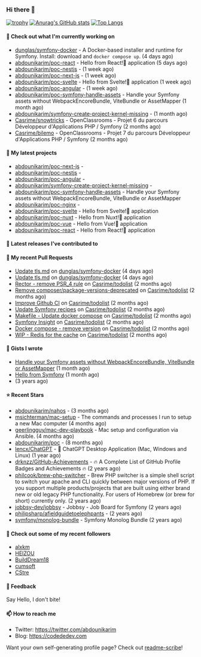 ### Hi there 👋

[![trophy](https://github-profile-trophy.vercel.app/?username=abdounikarim&theme=onestar&row=1&column=7&no-frame=true&margin-w=13)](https://github.com/ryo-ma/github-profile-trophy)
[![Anurag's GitHub stats](https://github-readme-stats.vercel.app/api?username=abdounikarim&show_icons=true&theme=dark&count_private=true&hide_border=true)](https://github.com/anuraghazra/github-readme-stats)
[![Top Langs](https://github-readme-stats.vercel.app/api/top-langs/?username=abdounikarim&langs_count=8&layout=compact&theme=dark&hide_border=true)](https://github.com/anuraghazra/github-readme-stats)

#### 👷 Check out what I'm currently working on

- [dunglas/symfony-docker](https://github.com/dunglas/symfony-docker) - A Docker-based installer and runtime for Symfony. Install: download and `docker compose up`. (4 days ago)
- [abdounikarim/poc-react](https://github.com/abdounikarim/poc-react) - Hello from React!👋 application (5 days ago)
- [abdounikarim/poc-nestjs](https://github.com/abdounikarim/poc-nestjs) -  (1 week ago)
- [abdounikarim/poc-next-js](https://github.com/abdounikarim/poc-next-js) -  (1 week ago)
- [abdounikarim/poc-svelte](https://github.com/abdounikarim/poc-svelte) - Hello from Svelte!👋 application (1 week ago)
- [abdounikarim/poc-angular](https://github.com/abdounikarim/poc-angular) -  (1 week ago)
- [abdounikarim/poc-symfony-handle-assets](https://github.com/abdounikarim/poc-symfony-handle-assets) - Handle your Symfony assets without WebpackEncoreBundle, ViteBundle or AssetMapper (1 month ago)
- [abdounikarim/symfony-create-project-kernel-missing](https://github.com/abdounikarim/symfony-create-project-kernel-missing) -  (1 month ago)
- [Casrime/snowtricks](https://github.com/Casrime/snowtricks) - OpenClassrooms - Projet 6 du parcours Développeur d&#39;Applications PHP / Symfony (2 months ago)
- [Casrime/bilemo](https://github.com/Casrime/bilemo) - OpenClassrooms - Projet 7 du parcours Développeur d&#39;Applications PHP / Symfony (2 months ago)

#### 🌱 My latest projects

- [abdounikarim/poc-next-js](https://github.com/abdounikarim/poc-next-js) - 
- [abdounikarim/poc-nestjs](https://github.com/abdounikarim/poc-nestjs) - 
- [abdounikarim/poc-angular](https://github.com/abdounikarim/poc-angular) - 
- [abdounikarim/symfony-create-project-kernel-missing](https://github.com/abdounikarim/symfony-create-project-kernel-missing) - 
- [abdounikarim/poc-symfony-handle-assets](https://github.com/abdounikarim/poc-symfony-handle-assets) - Handle your Symfony assets without WebpackEncoreBundle, ViteBundle or AssetMapper
- [abdounikarim/poc-nginx](https://github.com/abdounikarim/poc-nginx) - 
- [abdounikarim/poc-svelte](https://github.com/abdounikarim/poc-svelte) - Hello from Svelte!👋 application
- [abdounikarim/poc-nuxt](https://github.com/abdounikarim/poc-nuxt) - Hello from Nuxt!👋 application 
- [abdounikarim/poc-vue](https://github.com/abdounikarim/poc-vue) - Hello from Vue!👋 application 
- [abdounikarim/poc-react](https://github.com/abdounikarim/poc-react) - Hello from React!👋 application

#### 🔭 Latest releases I've contributed to


#### 🔨 My recent Pull Requests

- [Update tls.md](https://github.com/dunglas/symfony-docker/pull/738) on [dunglas/symfony-docker](https://github.com/dunglas/symfony-docker) (4 days ago)
- [Update tls.md](https://github.com/dunglas/symfony-docker/pull/737) on [dunglas/symfony-docker](https://github.com/dunglas/symfony-docker) (4 days ago)
- [Rector - remove PSR_4 rule](https://github.com/Casrime/todolist/pull/74) on [Casrime/todolist](https://github.com/Casrime/todolist) (2 months ago)
- [Remove composer/package-versions-deprecated](https://github.com/Casrime/todolist/pull/73) on [Casrime/todolist](https://github.com/Casrime/todolist) (2 months ago)
- [Improve Github CI](https://github.com/Casrime/todolist/pull/60) on [Casrime/todolist](https://github.com/Casrime/todolist) (2 months ago)
- [Update Symfony recipes](https://github.com/Casrime/todolist/pull/59) on [Casrime/todolist](https://github.com/Casrime/todolist) (2 months ago)
- [Makefile - Update docker compose](https://github.com/Casrime/todolist/pull/58) on [Casrime/todolist](https://github.com/Casrime/todolist) (2 months ago)
- [Symfony Insight](https://github.com/Casrime/todolist/pull/57) on [Casrime/todolist](https://github.com/Casrime/todolist) (2 months ago)
- [Docker compose - remove version](https://github.com/Casrime/todolist/pull/56) on [Casrime/todolist](https://github.com/Casrime/todolist) (2 months ago)
- [WIP - Redis for the cache](https://github.com/Casrime/todolist/pull/54) on [Casrime/todolist](https://github.com/Casrime/todolist) (2 months ago)

#### 📓 Gists I wrote

- [Handle your Symfony assets without WebpackEncoreBundle, ViteBundle or AssetMapper](https://gist.github.com/7c0177c7a71b1e6585183e320034e4dd) (1 month ago)
- [Hello from Symfony](https://gist.github.com/d6b3e49ead0d8e0a4041c06fcc689307) (1 month ago)
- [](https://gist.github.com/b237278802559acb0bcf1e2516ba718e) (3 years ago)

#### ⭐ Recent Stars

- [abdounikarim/nahos](https://github.com/abdounikarim/nahos) -  (3 months ago)
- [msichterman/mac-setup](https://github.com/msichterman/mac-setup) - The commands and processes I run to setup a new Mac computer (4 months ago)
- [geerlingguy/mac-dev-playbook](https://github.com/geerlingguy/mac-dev-playbook) - Mac setup and configuration via Ansible. (4 months ago)
- [abdounikarim/poc](https://github.com/abdounikarim/poc) -  (8 months ago)
- [lencx/ChatGPT](https://github.com/lencx/ChatGPT) - 🔮 ChatGPT Desktop Application (Mac, Windows and Linux) (1 year ago)
- [drknzz/GitHub-Achievements](https://github.com/drknzz/GitHub-Achievements) - 🔥 A Complete List of GitHub Profile Badges and Achievements 🔥 (2 years ago)
- [philcook/brew-php-switcher](https://github.com/philcook/brew-php-switcher) - Brew PHP switcher is a simple shell script to switch your apache and CLI quickly between major versions of PHP. If you support multiple products/projects that are built using either brand new or old legacy PHP functionality. For users of Homebrew (or brew for short) currently only. (2 years ago)
- [jobbsy-dev/jobbsy](https://github.com/jobbsy-dev/jobbsy) - Jobbsy - Job Board for Symfony (2 years ago)
- [philipsharp/afieldguidetoelephpants](https://github.com/philipsharp/afieldguidetoelephpants) -  (2 years ago)
- [symfony/monolog-bundle](https://github.com/symfony/monolog-bundle) - Symfony Monolog Bundle (2 years ago)

#### 👯 Check out some of my recent followers

- [alxkm](https://github.com/alxkm)
- [HElZOU](https://github.com/HElZOU)
- [BuildDream18](https://github.com/BuildDream18)
- [cumsoft](https://github.com/cumsoft)
- [CStre](https://github.com/CStre)

#### 💬 Feedback

Say Hello, I don't bite!

#### 📫 How to reach me

- Twitter: https://twitter.com/abdounikarim
- Blog: https://codededev.com

Want your own self-generating profile page? Check out [readme-scribe](https://github.com/muesli/readme-scribe)!
